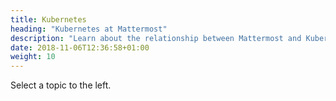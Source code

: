 ```yaml
---
title: Kubernetes
heading: "Kubernetes at Mattermost"
description: "Learn about the relationship between Mattermost and Kubernetes and how we orchestrate our releases."
date: 2018-11-06T12:36:58+01:00
weight: 10
---
```


Select a topic to the left.
